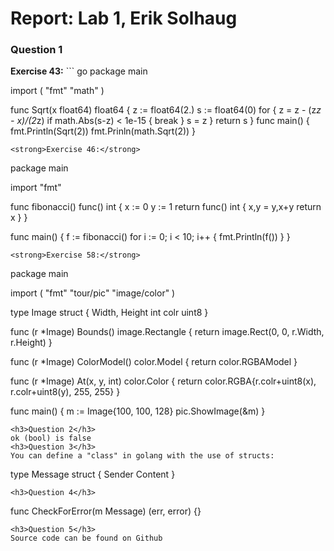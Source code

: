 # Report: Lab 1, Erik Solhaug

<h3>Question 1</h3>
<strong>Exercise 43:</strong>
``` go
package main

import (
  "fmt"
  "math"
)

func Sqrt(x float64) float64 {
  z := float64(2.)
  s := float64(0)
  for {
    z = z - (z*z - x)/(2*z)
    if math.Abs(s-z) < 1e-15 {
      break
    }
    s = z
  }
  return s
}
func main() {
  fmt.Println(Sqrt(2))
  fmt.Prinln(math.Sqrt(2))
}
```
<strong>Exercise 46:</strong>
```
package main

import "fmt"

func fibonacci() func() int {
  x := 0
  y := 1
  return func() int {
    x,y = y,x+y
    return x
  }
}

func main() {
  f := fibonacci()
  for i := 0; i < 10; i++ {
    fmt.Println(f())
  }
}
```
<strong>Exercise 58:</strong>
```
package main

import (
  "fmt"
  "tour/pic"
  "image/color"
)

type Image struct  {
  Width, Height int
  colr uint8
}

func (r *Image) Bounds() image.Rectangle {
  return image.Rect(0, 0, r.Width, r.Height)
}

func (r *Image) ColorModel() color.Model {
  return color.RGBAModel
}

func (r *Image) At(x, y, int) color.Color {
  return color.RGBA{r.colr+uint8(x), r.colr+uint8(y), 255, 255}
}

func main() {
  m := Image{100, 100, 128}
  pic.ShowImage(&m)
}
```
<h3>Question 2</h3>
ok (bool) is false
<h3>Question 3</h3>
You can define a "class" in golang with the use of structs:
```
type Message struct {
  Sender <type>
  Content <type>
}
```
<h3>Question 4</h3>
```
func CheckForError(m Message) (err, error) {}
```
<h3>Question 5</h3>
Source code can be found on Github
